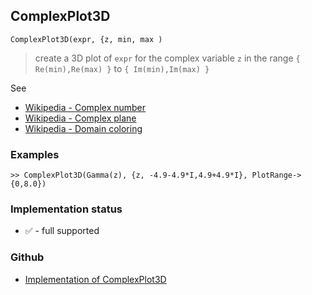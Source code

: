 ## ComplexPlot3D
 
```
ComplexPlot3D(expr, {z, min, max )
```

> create a 3D plot of `expr` for the complex variable `z` in the range `{ Re(min),Re(max) }` to `{ Im(min),Im(max) }`

See  
* [Wikipedia - Complex number](https://en.wikipedia.org/wiki/Complex_number) 
* [Wikipedia - Complex plane](https://en.wikipedia.org/wiki/Complex_plane) 
* [Wikipedia - Domain coloring](https://en.wikipedia.org/wiki/Domain_coloring)

### Examples

```
>> ComplexPlot3D(Gamma(z), {z, -4.9-4.9*I,4.9+4.9*I}, PlotRange->{0,8.0})

```






### Implementation status

* &#x2705; - full supported

### Github

* [Implementation of ComplexPlot3D](https://github.com/axkr/symja_android_library/blob/master/symja_android_library/matheclipse-core/src/main/java/org/matheclipse/core/builtin/ManipulateFunction.java#L1876) 
